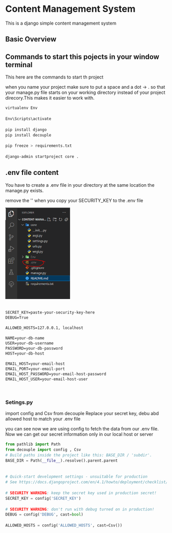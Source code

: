 # Content Management System
This is a django simple content management system 

## Basic Overview

## Commands to start this pojects in your window terminal

This here are the commands to start th project

when you name your project make sure to put a space and a dot -> . 
so that your manage.py file starts on your working directory instead of 
your project direcory.This makes it easier to work with.

```bash
virtualenv Env

Env\Scripts\activate    

pip install django
pip install decouple

pip freeze > requirements.txt

django-admin startproject core .
```

## .env file content 

You have to create a .env file in your directory at the same location the manage.py exists.

remove the '' when you copy your SECURITY_KEY to the .env file

<img src="https://github.com/beniman8/content-management-system/blob/main/envfilelocation.PNG" width=40%>

```.env

SECRET_KEY=paste-your-security-key-here
DEBUG=True

ALLOWED_HOSTS=127.0.0.1, localhost

NAME=your-db-name
USER=your-db-username
PASSWORD=your-db-password
HOST=your-db-host

EMAIL_HOST=your-email-host
EMAIL_PORT=your-email-port
EMAIL_HOST_PASSWORD=your-email-host-password
EMAIL_HOST_USER=your-email-host-user



```


### Setings.py

import config and Csv from decouple 
Replace your secret key, debu abd allowed host to match your .env file 

you can see now we are using config to fetch the data from our .env file.
Now we can get our secret information only in our local host or server

```python
from pathlib import Path
from decouple import config , Csv
# Build paths inside the project like this: BASE_DIR / 'subdir'.
BASE_DIR = Path(__file__).resolve().parent.parent


# Quick-start development settings - unsuitable for production
# See https://docs.djangoproject.com/en/4.1/howto/deployment/checklist/

# SECURITY WARNING: keep the secret key used in production secret!
SECRET_KEY = config('SECRET_KEY')

# SECURITY WARNING: don't run with debug turned on in production!
DEBUG = config('DEBUG', cast=bool)

ALLOWED_HOSTS = config('ALLOWED_HOSTS', cast=Csv())

```